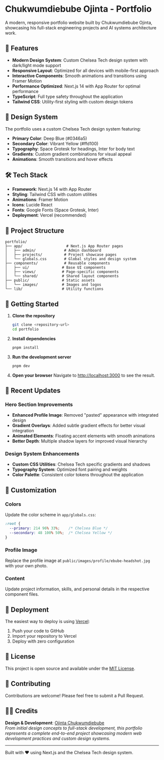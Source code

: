 # Chukwumdiebube Ojinta - Portfolio

A modern, responsive portfolio website built by Chukwumdiebube Ojinta, showcasing his full-stack engineering projects and AI systems architecture work.

## 🚀 Features

- **Modern Design System**: Custom Chelsea Tech design system with dark/light mode support
- **Responsive Layout**: Optimized for all devices with mobile-first approach
- **Interactive Components**: Smooth animations and transitions using Framer Motion
- **Performance Optimized**: Next.js 14 with App Router for optimal performance
- **TypeScript**: Full type safety throughout the application
- **Tailwind CSS**: Utility-first styling with custom design tokens

## 🎨 Design System

The portfolio uses a custom Chelsea Tech design system featuring:
- **Primary Color**: Deep Blue (#0346a5)
- **Secondary Color**: Vibrant Yellow (#ffd100)
- **Typography**: Space Grotesk for headings, Inter for body text
- **Gradients**: Custom gradient combinations for visual appeal
- **Animations**: Smooth transitions and hover effects

## 🛠️ Tech Stack

- **Framework**: Next.js 14 with App Router
- **Styling**: Tailwind CSS with custom utilities
- **Animations**: Framer Motion
- **Icons**: Lucide React
- **Fonts**: Google Fonts (Space Grotesk, Inter)
- **Deployment**: Vercel (recommended)

## 📁 Project Structure

```
portfolio/
├── app/                    # Next.js App Router pages
│   ├── admin/             # Admin dashboard
│   ├── projects/          # Project showcase pages
│   └── globals.css        # Global styles and design system
├── components/            # Reusable components
│   ├── ui/               # Base UI components
│   ├── views/            # Page-specific components
│   └── shared/           # Shared layout components
├── public/               # Static assets
│   └── images/           # Images and logos
└── lib/                  # Utility functions
```

## 🚀 Getting Started

1. **Clone the repository**
   ```bash
   git clone <repository-url>
   cd portfolio
   ```

2. **Install dependencies**
   ```bash
   pnpm install
   ```

3. **Run the development server**
   ```bash
   pnpm dev
   ```

4. **Open your browser**
   Navigate to [http://localhost:3000](http://localhost:3000) to see the result.

## 🎯 Recent Updates

### Hero Section Improvements
- **Enhanced Profile Image**: Removed "pasted" appearance with integrated design
- **Gradient Overlays**: Added subtle gradient effects for better visual integration
- **Animated Elements**: Floating accent elements with smooth animations
- **Better Depth**: Multiple shadow layers for improved visual hierarchy

### Design System Enhancements
- **Custom CSS Utilities**: Chelsea Tech specific gradients and shadows
- **Typography System**: Optimized font pairing and weights
- **Color Palette**: Consistent color tokens throughout the application

## 📝 Customization

### Colors
Update the color scheme in `app/globals.css`:
```css
:root {
  --primary: 214 96% 33%;    /* Chelsea Blue */
  --secondary: 48 100% 50%;  /* Chelsea Yellow */
}
```

### Profile Image
Replace the profile image at `public/images/profile/ebube-headshot.jpg` with your own photo.

### Content
Update project information, skills, and personal details in the respective component files.

## 🚀 Deployment

The easiest way to deploy is using [Vercel](https://vercel.com):

1. Push your code to GitHub
2. Import your repository to Vercel
3. Deploy with zero configuration

## 📄 License

This project is open source and available under the [MIT License](LICENSE).

## 🤝 Contributing

Contributions are welcome! Please feel free to submit a Pull Request.

## 👨‍💻 Credits

**Design & Development**: [Ojinta Chukwumdiebube](https://github.com/IamChukwumdiebubeOjinta)  
*From initial design concepts to full-stack development, this portfolio represents a complete end-to-end project showcasing modern web development practices and custom design systems.*

---

Built with ❤️ using Next.js and the Chelsea Tech design system.
